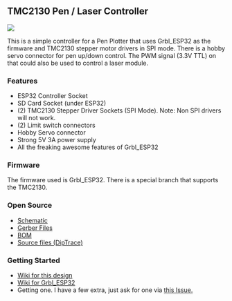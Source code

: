 ## TMC2130 Pen / Laser Controller

![](http://www.buildlog.net/blog/wp-content/uploads/2019/05/tmc2130_plot1.jpg)

This is a simple controller for a Pen Plotter that uses Grbl_ESP32 as the firmware and TMC2130 stepper motor drivers in SPI mode. There is a hobby servo connector for pen up/down control. The PWM signal (3.3V TTL) on that could also be used to control a laser module.

### Features

- ESP32 Controller Socket
- SD Card Socket (under ESP32)
- (2) TMC2130 Stepper Driver Sockets (SPI Mode). Note: Non SPI drivers will not work.
- (2) Limit switch connectors
- Hobby Servo connector
- Strong 5V 3A power supply
- All the freaking awesome features of Grbl_ESP32

### Firmware

The firmware used is Grbl_ESP32. There is a special branch that supports the TMC2130.

### Open Source

- [Schematic](https://github.com/bdring/Grbl_ESP32_TMC2130_Plotter_Controller/blob/master/docs/schematic_v1.pdf)
- [Gerber Files](https://github.com/bdring/Grbl_ESP32_TMC2130_Plotter_Controller/tree/master/gerbers)
- [BOM](https://github.com/bdring/Grbl_ESP32_TMC2130_Plotter_Controller/blob/master/docs/BOM.csv)
- [Source files (DipTrace)](https://github.com/bdring/Grbl_ESP32_TMC2130_Plotter_Controller/tree/master/source)

### Getting Started

- [Wiki for this design](https://github.com/bdring/Grbl_ESP32_TMC2130_Plotter_Controller/wiki)
- [Wiki for Grbl_ESP32](https://github.com/bdring/Grbl_Esp32/wiki)
- Getting one. I have a few extra, just ask for one via [this Issue.](https://github.com/bdring/Grbl_ESP32_TMC2130_Plotter_Controller/issues/1) 
